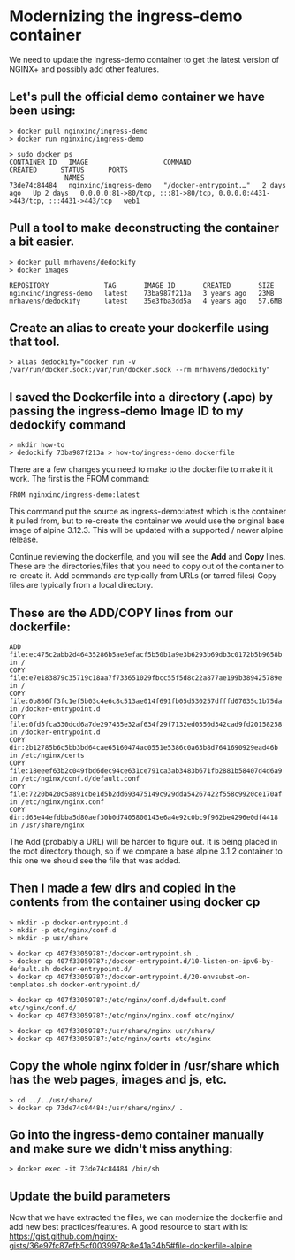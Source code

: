 # Modernizing the ingress-demo container

We need to update the ingress-demo container to get the latest version of NGINX+ and possibly add other features.

## Let's pull the official demo container we have been using:

    > docker pull nginxinc/ingress-demo
    > docker run nginxinc/ingress-demo

    > sudo docker ps
    CONTAINER ID   IMAGE                   COMMAND                  CREATED      STATUS      PORTS                                                          
                  NAMES
    73de74c84484   nginxinc/ingress-demo   "/docker-entrypoint.…"   2 days ago   Up 2 days   0.0.0.0:81->80/tcp, :::81->80/tcp, 0.0.0.0:4431->443/tcp, :::4431->443/tcp   web1

## Pull a tool to make deconstructing the container a bit easier.  
    > docker pull mrhavens/dedockify
    > docker images

    REPOSITORY              TAG       IMAGE ID       CREATED       SIZE
    nginxinc/ingress-demo   latest    73ba987f213a   3 years ago   23MB
    mrhavens/dedockify      latest    35e3fba3dd5a   4 years ago   57.6MB

## Create an alias to create your dockerfile using that tool.
    > alias dedockify="docker run -v /var/run/docker.sock:/var/run/docker.sock --rm mrhavens/dedockify"

## I saved the Dockerfile into a directory (.apc) by passing the ingress-demo Image ID to my dedockify command
    > mkdir how-to
    > dedockify 73ba987f213a > how-to/ingress-demo.dockerfile

There are a few changes you need to make to the dockerfile to make it it work.  The first is the FROM command:

    FROM nginxinc/ingress-demo:latest

This command put the source as ingress-demo:latest which is the container it pulled from, but to re-create the container we would use the original base image of alpine 3.12.3.  This will be updated with a supported / newer alpine release.

Continue reviewing the dockerfile, and you will see the **Add** and **Copy** lines. These are the directories/files that you need to copy out of the container to re-create it. Add commands are typically from URLs (or tarred files)  Copy files are typically from a local directory.

## These are the ADD/COPY lines from our dockerfile:
    ADD file:ec475c2abb2d46435286b5ae5efacf5b50b1a9e3b6293b69db3c0172b5b9658b in /
    COPY file:e7e183879c35719c18aa7f733651029fbcc55f5d8c22a877ae199b389425789e in /
    COPY file:0b866ff3fc1ef5b03c4e6c8c513ae014f691fb05d530257dfffd07035c1b75da in /docker-entrypoint.d
    COPY file:0fd5fca330dcd6a7de297435e32af634f29f7132ed0550d342cad9fd20158258 in /docker-entrypoint.d
    COPY dir:2b12785b6c5bb3bd64cae65160474ac0551e5386c0a63b8d7641690929ead46b in /etc/nginx/certs
    COPY file:18eeef63b2c049fbd6dec94ce631ce791ca3ab3483b671fb2881b58407d4d6a9 in /etc/nginx/conf.d/default.conf
    COPY file:7220b420c5a891cbe1d5b2dd693475149c929dda54267422f558c9920ce170af in /etc/nginx/nginx.conf
    COPY dir:d63e44efdbba5d80aef30b0d7405800143e6a4e92c0bc9f962be4296e0df4418 in /usr/share/nginx

The Add (probably a URL) will be harder to figure out.  It is being placed in the root directory though, so if we compare a base alpine 3.1.2 container to this one we should see the file that was added.
    
## Then I made a few dirs and copied in the contents from the container using docker cp
    > mkdir -p docker-entrypoint.d
    > mkdir -p etc/nginx/conf.d
    > mkdir -p usr/share

    > docker cp 407f33059787:/docker-entrypoint.sh .
    > docker cp 407f33059787:/docker-entrypoint.d/10-listen-on-ipv6-by-default.sh docker-entrypoint.d/
    > docker cp 407f33059787:/docker-entrypoint.d/20-envsubst-on-templates.sh docker-entrypoint.d/

    > docker cp 407f33059787:/etc/nginx/conf.d/default.conf etc/nginx/conf.d/
    > docker cp 407f33059787:/etc/nginx/nginx.conf etc/nginx/
    
    > docker cp 407f33059787:/usr/share/nginx usr/share/
    > docker cp 407f33059787:/etc/nginx/certs etc/nginx

## Copy the whole nginx folder in /usr/share which has the web pages, images and js, etc.
    > cd ../../usr/share/
    > docker cp 73de74c84484:/usr/share/nginx/ .

## Go into the ingress-demo container manually and make sure we didn't miss anything:
    > docker exec -it 73de74c84484 /bin/sh

## Update the build parameters
Now that we have extracted the files, we can modernize the dockerfile and add new best practices/features.  A good resource to start with is: https://gist.github.com/nginx-gists/36e97fc87efb5cf0039978c8e41a34b5#file-dockerfile-alpine
